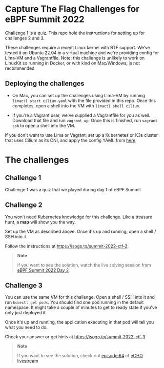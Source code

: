 # Capture The Flag Challenges for eBPF Summit 2022

Challenge 1 is a quiz. This repo hold the instructions for setting up for challenges 2 and 3. 

These challenges require a recent Linux kernel with BTF support. We've tested it
on Ubuntu 22.04 in a virtual machine and we're providing config for Lima-VM and
a Vagrantfile. Note: this challenge is unlikely to work on LinuxKit so running
in Docker, or with kind on Mac/Windows, is not recommended.  
## Deploying the challenges

* On Mac, you can set up the challenges using Lima-VM by running `limactl start
  cilium.yaml` with the file provided in this repo. Once this completes, open a shell into the VM with `limactl
  shell cilium`.

* If you're a Vagrant user, we've supplied a Vagrantfile for you as well. Download that file and run
  `vagrant up`. Once this is finished, run `vagrant ssh` to open a shell into
  the VM.

If you don't want to use Lima or Vagrant, set up a Kubernetes or K3s cluster
that uses Cilium as its CNI, and apply the config YAML from [here](https://gist.githubusercontent.com/lizrice/107e492b82f386da8883e9d1a385c0b2/raw/ctfapp.yaml). 

# The challenges

## Challenge 1 

Challenge 1 was a quiz that we played during day 1 of eBPF Summit 

## Challenge 2

You won't need Kubernetes knowledge for this challenge. Like a treasure hunt, a **map** will show you the way.

Set up the VM as described above. Once it's up and running, open a shell / SSH into it.

Follow the instructions at https://isogo.to/summit-2022-ctf-2. 

> **Note**
>
> If you want to see the solution, watch the live solving session from [eBPF Summit 2022 Day 2](https://youtu.be/a3AwA1VdohU?t=9240)

## Challenge 3

You can use the same VM for this challenge. Open a shell / SSH into it and run `kubectl get pods`. You
should find one pod running in the default namespace. It might take a couple of
minutes to get to ready state if you've only just deployed it.
 
Once it's up and running, the application executing in that pod will tell you what you need to do.

Check your answer or get hints at https://isogo.to/summit-2022-ctf-3 

> **Note**
>
> If you want to see the solution, check out [episode 64](https://youtu.be/CBUIy0FzxFY) of [eCHO livestream](https://github.com/isovalent/eCHO)
